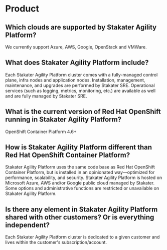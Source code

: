 # Product

## Which clouds are supported by Stakater Agility Platform?

We currently support Azure, AWS, Google, OpenStack and VMWare.

## What does Stakater Agility Platform include?

Each Stakater Agility Platform cluster comes with a fully-managed control plane, infra nodes and application nodes. Installation, management, maintenance, and upgrades are performed by Stakater SRE. Operational services (such as logging, metrics, monitoring, etc.) are available as well and are fully managed by Stakater SRE.

## What is the current version of Red Hat OpenShift running in Stakater Agility Platform?

OpenShift Container Platform 4.6+

## How is Stakater Agility Platform different than Red Hat OpenShift Container Platform?

Stakater Agility Platform uses the same code base as Red Hat OpenShift Container Platform, but is installed in an opinionated way—optimized for performance, scalability, and security. Stakater Agility Platform is hosted on Microsoft Azure, AWS and/or Google public cloud managed by Stakater. Some options and administrative functions are restricted or unavailable on Stakater Agility Platform.

## Is there any element in Stakater Agility Platform shared with other customers? Or is everything independent?

Each Stakater Agility Platform cluster is dedicated to a given customer and lives within the customer's subscription/account.
